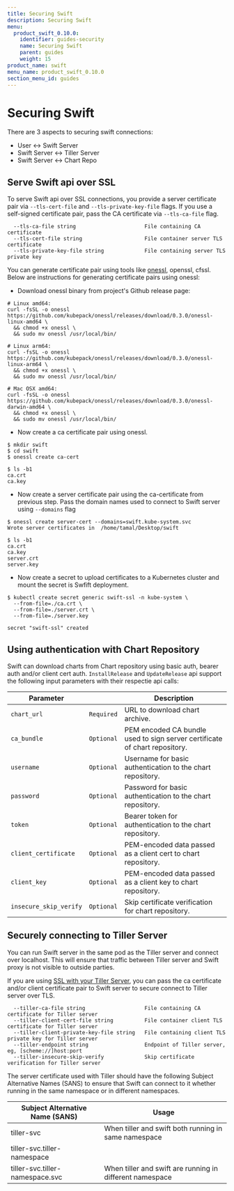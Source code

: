 ```yaml
---
title: Securing Swift
description: Securing Swift
menu:
  product_swift_0.10.0:
    identifier: guides-security
    name: Securing Swift
    parent: guides
    weight: 15
product_name: swift
menu_name: product_swift_0.10.0
section_menu_id: guides
---
```


# Securing Swift

There are 3 aspects to securing swift connections:

- User <-> Swift Server
- Swift Server <-> Tiller Server
- Swift Server <-> Chart Repo


## Serve Swift api over SSL

To serve Swift api over SSL connections, you provide a server certificate pair via `--tls-cert-file` and `--tls-private-key-file` flags. If you use a self-signed certificate pair, pass the CA certificate via `--tls-ca-file` flag.

```
  --tls-ca-file string                      File containing CA certificate
  --tls-cert-file string                    File container server TLS certificate
  --tls-private-key-file string             File containing server TLS private key
```

You can generate certificate pair using tools like [onessl](https://github.com/kubepack/onessl), openssl, cfssl. Below are instructions for generating certificate pairs using onessl:

- Download onessl binary from project's Github release page:

```console
# Linux amd64:
curl -fsSL -o onessl https://github.com/kubepack/onessl/releases/download/0.3.0/onessl-linux-amd64 \
  && chmod +x onessl \
  && sudo mv onessl /usr/local/bin/

# Linux arm64:
curl -fsSL -o onessl https://github.com/kubepack/onessl/releases/download/0.3.0/onessl-linux-arm64 \
  && chmod +x onessl \
  && sudo mv onessl /usr/local/bin/

# Mac OSX amd64:
curl -fsSL -o onessl https://github.com/kubepack/onessl/releases/download/0.3.0/onessl-darwin-amd64 \
  && chmod +x onessl \
  && sudo mv onessl /usr/local/bin/
```

- Now create a ca certificate pair using onessl.

```console
$ mkdir swift
$ cd swift
$ onessl create ca-cert

$ ls -b1
ca.crt
ca.key
```

- Now create a server certificate pair using the ca-certificate from previous step. Pass the domain names used to connect to Swift server using `--domains` flag

```console
$ onessl create server-cert --domains=swift.kube-system.svc
Wrote server certificates in  /home/tamal/Desktop/swift

$ ls -b1
ca.crt
ca.key
server.crt
server.key
```

- Now create a secret to upload certificates to a Kubernetes cluster and mount the secret is Swfift deployment.

```console
$ kubectl create secret generic swift-ssl -n kube-system \
  --from-file=./ca.crt \
  --from-file=./server.crt \
  --from-file=./server.key

secret "swift-ssl" created
```


## Using authentication with Chart Repository

Swift can download charts from Chart repository using basic auth, bearer auth and/or client cert auth. `InstallRelease` and `UpdateRelease` api support the following input parameters with their respectie api calls:

| Parameter              |            | Description                                                                |
|------------------------|------------| ---------------------------------------------------------------------------|
| `chart_url`            | `Required` | URL to download chart archive.                                              |
| `ca_bundle`            | `Optional` | PEM encoded CA bundle used to sign server certificate of chart repository. |
| `username`             | `Optional` | Username for basic authentication to the chart repository.                 |
| `password`             | `Optional` | Password for basic authentication to the chart repository.                 |
| `token`                | `Optional` | Bearer token for authentication to the chart repository.                   |
| `client_certificate`   | `Optional` | PEM-encoded data passed as a client cert to chart repository.              |
| `client_key`           | `Optional` | PEM-encoded data passed as a client key to chart repository.               |
| `insecure_skip_verify` | `Optional` | Skip certificate verification for chart repository.                        |


## Securely connecting to Tiller Server

You can run Swift server in the same pod as the Tiller server and connect over localhost. This will ensure that traffic between Tiller server and Swift proxy is not visible to outside parties.

If you are using [SSL with your Tiller Server](https://github.com/kubernetes/helm/blob/master/docs/tiller_ssl.md), you can pass the ca certificate and/or client certificate pair to Swift server to secure connect to Tiller server over TLS.

```
  --tiller-ca-file string                   File containing CA certificate for Tiller server
  --tiller-client-cert-file string          File container client TLS certificate for Tiller server
  --tiller-client-private-key-file string   File containing client TLS private key for Tiller server
  --tiller-endpoint string                  Endpoint of Tiller server, eg, [scheme://]host:port
  --tiller-insecure-skip-verify             Skip certificate verification for Tiller server
```

The server certificate used with Tiller should have the following Subject Alternative Names (SANS) to ensure that Swift can connect to it whether running in the same namespace or in different namespaces.

| Subject Alternative Name (SANS) | Usage                                                    |
|---------------------------------|----------------------------------------------------------|
| tiller-svc                      | When tiller and swift both running in same namespace     |
| tiller-svc.tiller-namespace     |                                                          |
| tiller-svc.tiller-namespace.svc | When tiller and swift are running in different namespace |
